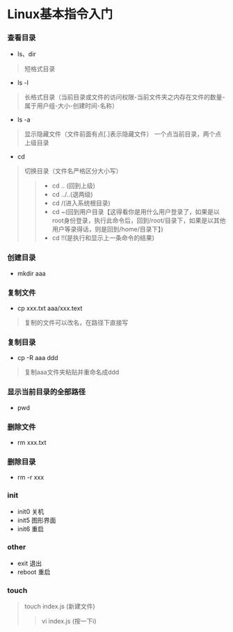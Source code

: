 ﻿# Linux基本指令入门
### 查看目录
* ls、dir
> 短格式目录
* ls -l
> 长格式目录（当前目录或文件的访问权限-当前文件夹之内存在文件的数量-属于用户组-大小-创建时间-名称）
* ls -a
> 显示隐藏文件（文件前面有点[.]表示隐藏文件）
> 一个点当前目录，两个点上级目录
* cd
> 切换目录（文件名严格区分大小写）
>> * cd .. (回到上级)
>> * cd ../..(退两级)
>> * cd /(进入系统根目录)
>> * cd ~(回到用户目录【这得看你是用什么用户登录了，如果是以root身份登录，执行此命令后，回到/root/目录下，如果是以其他用户等录得话，则是回到/home/目录下】)
>> * cd !!(是执行和显示上一条命令的结果)

### 创建目录
* mkdir aaa

### 复制文件
* cp xxx.txt aaa/xxx.text
> 复制的文件可以改名，在路径下直接写

### 复制目录
* cp -R aaa ddd
> 复制aaa文件夹粘贴并重命名成ddd

### 显示当前目录的全部路径
* pwd

### 删除文件
* rm xxx.txt

### 删除目录
* rm -r xxx

### init
* init0 关机
* init5 图形界面
* init6 重启

### other
* exit 退出
* reboot 重启


### touch
> touch index.js (新建文件)
>> vi index.js (按一下i)